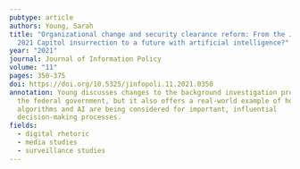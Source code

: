 ```yaml
---
pubtype: article
authors: Young, Sarah
title: "Organizational change and security clearance reform: From the January
  2021 Capitol insurrection to a future with artificial intelligence?"
year: "2021"
journal: Journal of Information Policy
volume: "11"
pages: 350-375
doi: https://doi.org/10.5325/jinfopoli.11.2021.0350
annotation: Young discusses changes to the background investigation process for
  the federal government, but it also offers a real-world example of how
  algorithms and AI are being considered for important, influential
  decision-making processes.
fields:
  - digital rhetoric
  - media studies
  - surveillance studies
---
```

